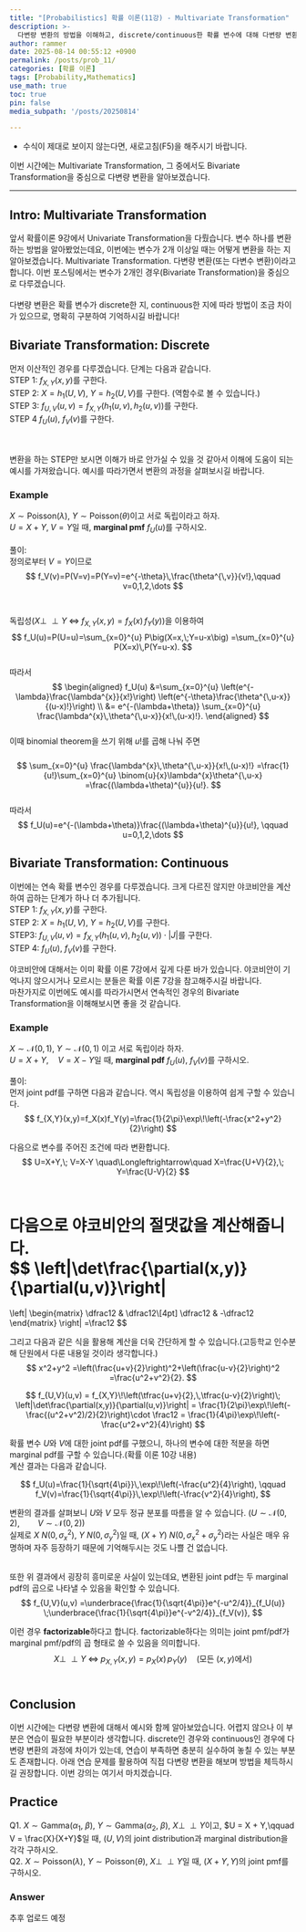 ```yaml
---
title: "[Probabilistics] 확률 이론(11강) - Multivariate Transformation"
description: >-
  다변량 변환의 방법을 이해하고, discrete/continuous한 확률 변수에 대해 다변량 변환을 직접 할 수 있습니다.
author: rammer
date: 2025-08-14 00:55:12 +0900
permalink: /posts/prob_11/
categories: [확률 이론]
tags: [Probability,Mathematics]
use_math: true
toc: true
pin: false
media_subpath: '/posts/20250814'

---
```

  * 수식이 제대로 보이지 않는다면, 새로고침(F5)을 해주시기 바랍니다.  
  
  
 이번 시간에는 Multivariate Transformation, 그 중에서도 Bivariate Transformation을 중심으로 다변량 변환을 알아보겠습니다.

---

## **Intro: Multivariate Transformation**
앞서 확률이론 9강에서 Univariate Transformation을 다뤘습니다. 변수 하나를 변환하는 방법을 알아봤었는데요, 이번에는 변수가 2개 이상일 때는 어떻게 변환을 하는 지 알아보겠습니다. Multivariate Transformation. 다변량 변환(또는 다변수 변환)이라고 합니다. 이번 포스팅에서는 변수가 2개인 경우(Bivariate Transformation)을 중심으로 다루겠습니다.<br>
<br>
다변량 변환은 확률 변수가 discrete한 지, continuous한 지에 따라 방법이 조금 차이가 있으므로, 명확히 구분하여 기억하시길 바랍니다!<br>

## **Bivariate Transformation: Discrete**
먼저 이산적인 경우를 다루겠습니다. 단계는 다음과 같습니다.  
STEP 1: $f_{X,Y}(x,y)$를 구한다.  
STEP 2: $X=h_1(U,V)$, $Y=h_2(U,V)$를 구한다. (역함수로 볼 수 있습니다.)  
STEP 3: $f_{U,V}(u,v)=f_{X,Y}(h_1(u,v),h_2(u,v))$를 구한다.  
STEP 4 $f_U(u)$, $f_V(v)$를 구한다.  
<br>
  
<br>
변환을 하는 STEP만 보시면 이해가 바로 안가실 수 있을 것 같아서 이해에 도움이 되는 예시를 가져왔습니다. 예시를 따라가면서 변환의 과정을 살펴보시길 바랍니다.<br>

### Example
$X \sim \mathrm{Poisson}(\lambda)$, $Y \sim \mathrm{Poisson}(\theta)$이고 서로 독립이라고 하자.  
$U = X + Y,\; V = Y$일 때, **marginal pmf** $f_U(u)$를 구하시오.  
<br>
풀이:<br>
정의로부터 $V=Y$이므로
$$
f_V(v)=P(V=v)=P(Y=v)=e^{-\theta}\,\frac{\theta^{\,v}}{v!},\qquad v=0,1,2,\dots
$$
<br><br>
독립성$(X \perp\!\!\!\perp Y \;\Longleftrightarrow\; f_{X,Y}(x,y) = f_X(x)\,f_Y(y))$을 이용하여
$$
f_U(u)=P(U=u)=\sum_{x=0}^{u} P\big(X=x,\;Y=u-x\big)
=\sum_{x=0}^{u} P(X=x)\,P(Y=u-x).
$$
<br>
따라서
<br>
$$
\begin{aligned}
f_U(u)
&=\sum_{x=0}^{u} \left(e^{-\lambda}\frac{\lambda^{x}}{x!}\right)
\left(e^{-\theta}\frac{\theta^{\,u-x}}{(u-x)!}\right) \\
&= e^{-(\lambda+\theta)}
\sum_{x=0}^{u} \frac{\lambda^{x}\,\theta^{\,u-x}}{x!\,(u-x)!}.
\end{aligned}
$$
<br>
이때 binomial theorem을 쓰기 위해 $u!$를 곱해 나눠 주면<br>
<br>
$$
\sum_{x=0}^{u} \frac{\lambda^{x}\,\theta^{\,u-x}}{x!\,(u-x)!}
=\frac{1}{u!}\sum_{x=0}^{u} \binom{u}{x}\lambda^{x}\theta^{\,u-x}
=\frac{(\lambda+\theta)^{u}}{u!}.
$$
<br>
따라서
<br>
$$
f_U(u)=e^{-(\lambda+\theta)}\frac{(\lambda+\theta)^{u}}{u!},
\qquad u=0,1,2,\dots
$$

## **Bivariate Transformation: Continuous**
이번에는 연속 확률 변수인 경우를 다루겠습니다. 크게 다르진 않지만 야코비안을 계산하여 곱하는 단계가 하나 더 추가됩니다.<br>
STEP 1:  $f_{X,Y}(x,y)$를 구한다.  
STEP 2: $X=h_1(U,V)$, $Y=h_2(U,V)$를 구한다.  
STEP3: $f_{U,V}(u,v)=f_{X,Y}(h_1(u,v),h_2(u,v))\cdot |J|$를 구한다.  
STEP 4: $f_U(u)$, $f_V(v)$를 구한다.  
  

야코비안에 대해서는 이미 확률 이론 7강에서 깊게 다룬 바가 있습니다. 야코비안이 기억나지 않으시거나 모르시는 분들은 확률 이론 7강을 참고해주시길 바랍니다.<br>
마찬가지로 이번에도 예시를 따라가시면서 연속적인 경우의 Bivariate Transformation을 이해해보시면 좋을 것 같습니다.  

### Example
$X \sim \mathcal{N}(0,1)$, $Y \sim \mathcal{N}(0,1)$ 이고 서로 독립이라 하자.  
$U = X + Y, \quad V = X - Y$일 때, **marginal pdf** $f_U(u)$, $f_V(v)$를 구하시오.  
  
풀이:  
먼저 joint pdf를 구하면 다음과 같습니다. 역시 독립성을 이용하여 쉽게 구할 수 있습니다.<br>
$$
f_{X,Y}(x,y)=f_X(x)f_Y(y)=\frac{1}{2\pi}\exp\!\left(-\frac{x^2+y^2}{2}\right)
$$

다음으로 변수를 주어진 조건에 따라 변환합니다.<br>
$$
U=X+Y,\; V=X-Y 
\quad\Longleftrightarrow\quad
X=\frac{U+V}{2},\; Y=\frac{U-V}{2}
$$
<br>

다음으로 야코비안의 절댓값을 계산해줍니다.<br>
$$
\left|\det\frac{\partial(x,y)}{\partial(u,v)}\right|
=
\left|
\begin{matrix}
\dfrac12 & \dfrac12\\[4pt]
\dfrac12 & -\dfrac12
\end{matrix}
\right|
=\frac12
$$
<br>

그리고 다음과 같은 식을 활용해 계산을 더욱 간단하게 할 수 있습니다.(고등학교 인수분해 단원에서 다룬 내용일 것이라 생각합니다.)<br>
$$
x^2+y^2
=\left(\frac{u+v}{2}\right)^2+\left(\frac{u-v}{2}\right)^2
=\frac{u^2+v^2}{2}.
$$

$$
f_{U,V}(u,v)
= f_{X,Y}\!\left(\tfrac{u+v}{2},\,\tfrac{u-v}{2}\right)\;
\left|\det\frac{\partial(x,y)}{\partial(u,v)}\right|
= \frac{1}{2\pi}\exp\!\left(-\frac{(u^2+v^2)/2}{2}\right)\cdot \frac12
= \frac{1}{4\pi}\exp\!\left(-\frac{u^2+v^2}{4}\right)
$$

확률 변수 $U$와 $V$에 대한 joint pdf를 구했으니, 하나의 변수에 대한 적분을 하면 marginal pdf를 구할 수 있습니다.(확률 이론 10강 내용)<br>
계산 결과는 다음과 같습니다.

$$
f_U(u)=\frac{1}{\sqrt{4\pi}}\,\exp\!\left(-\frac{u^2}{4}\right),
\qquad
f_V(v)=\frac{1}{\sqrt{4\pi}}\,\exp\!\left(-\frac{v^2}{4}\right),
$$

변환의 결과를 살펴보니 $U$와 $V$ 모두 정규 분포를 따름을 알 수 있습니다. $(U \sim \mathcal{N}(0,2),\qquad V \sim \mathcal{N}(0,2))$<br>
실제로 $X~N(0,\sigma^{2}_x)$, $Y~N(0,\sigma^{2}_y)$일 때, $(X+Y)~N(0,\sigma^{2}_x+\sigma^{2}_y)$라는 사실은 매우 유명하며 자주 등장하기 때문에 기억해두시는 것도 나쁠 건 없습니다.<br>

<br>또한 위 결과에서 굉장히 흥미로운 사실이 있는데요, 변환된 joint pdf는 두 marginal pdf의 곱으로 나타낼 수 있음을 확인할 수 있습니다.<br>
$$
f_{U,V}(u,v)
=\underbrace{\frac{1}{\sqrt{4\pi}}e^{-u^2/4}}_{f_U(u)}
\;\underbrace{\frac{1}{\sqrt{4\pi}}e^{-v^2/4}}_{f_V(v)},
$$

이런 경우 **factorizable**하다고 합니다. factorizable하다는 의미는 joint pmf/pdf가 marginal pmf/pdf의 곱 형태로 쓸 수 있음을 의미합니다.
<br> 
$$
X \perp\!\!\!\perp Y \;\Longleftrightarrow\; p_{X,Y}(x,y)=p_X(x)\,p_Y(y)\quad\text{(모든 }(x,y)\text{에서)}
$$
<br>

## **Conclusion**
이번 시간에는 다변량 변환에 대해서 예시와 함께 알아보았습니다. 어렵지 않으나 이 부분은 연습이 필요한 부분이라 생각합니다. discrete인 경우와 continuous인 경우에 다변량 변환의 과정에 차이가 있는데, 연습이 부족하면 충분히 실수하여 놓칠 수 있는 부분도 존재합니다. 아래 연습 문제를 활용하여 직접 다변량 변환을 해보며 방법을 체득하시길 권장합니다. 이번 강의는 여기서 마치겠습니다.

## **Practice** 
Q1. $X \sim \mathrm{Gamma}(\alpha_1,\ \beta)$, $Y \sim \mathrm{Gamma}(\alpha_2,\ \beta)$, $X \perp\!\!\!\perp Y$이고, $U = X + Y,\qquad V = \frac{X}{X+Y}$일 때, $(U,V)$의 joint distribution과 marginal distribution을 각각 구하시오.<br>
Q2. $X \sim \mathrm{Poisson}(\lambda)$, $Y \sim \mathrm{Poisson}(\theta)$, $X \perp\!\!\!\perp Y$일 때, $(X+Y,Y)$의 joint pmf를 구하시오.

### Answer 
추후 업로드 예정








